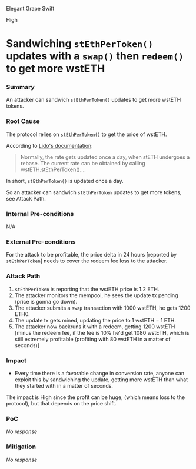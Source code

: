 Elegant Grape Swift

High

# Sandwiching `stEthPerToken()` updates with a `swap()` then `redeem()` to get more wstETH

### Summary

An attacker can sandwich `stEthPerToken()` updates to get more wstETH tokens.

### Root Cause

The protocol relies on [`stEthPerToken()`](https://github.com/sherlock-audit/2025-05-usual-eth0/blob/main/eth0-protocol/src/oracles/LidoWstEthOracle.sol#L86) to get the price of wstETH.

According to [Lido's documentation](https://docs.lido.fi/guides/lido-tokens-integration-guide/#what-is-wsteth):
> Normally, the rate gets updated once a day, when stETH undergoes a rebase. The current rate can be obtained by calling wstETH.stEthPerToken()....

In short,  `stEthPerToken()` is updated once a day.

So an attacker can sandwich `stEthPerToken` updates to get more tokens, see Attack Path.

### Internal Pre-conditions

N/A

### External Pre-conditions

For the attack to be profitable, the price delta in 24 hours [reported by `stEthPerToken`] needs to cover the redeem fee loss to the attacker.

### Attack Path

1. `stEthPerToken` is reporting that the wstETH price is 1.2 ETH.
2. The attacker monitors the mempool, he sees the update tx pending (price is gonna go down).
3. The attacker submits a `swap` transaction with 1000 wstETH, he gets 1200 ETH0.
4. The update tx gets mined, updating the price to 1 wstETH = 1 ETH.
5. The attacker now backruns it with a redeem, getting 1200 wstETH [minus the redeem fee, if the fee is 10% he'd get 1080 wstETH, which is still extremely profitable (profiting with 80 wstETH in a matter of seconds)]

### Impact

- Every time there is a favorable change in conversion rate, anyone can exploit this by sandwiching the update, getting more wstETH than what they started with in a matter of seconds.

The impact is High since the profit can be huge, (which means loss to the protocol), but that depends on the price shift.

### PoC

_No response_

### Mitigation

_No response_